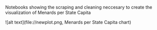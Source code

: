 Notebooks showing the scraping and cleaning neccesary to create the visualization of Menards per State Capita

![alt text](file://newplot.png, Menards per State Capita chart)

